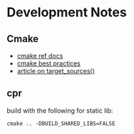 # Development Notes


## Cmake

- [cmake ref docs](https://cmake.org/cmake/help/v3.22/#reference-manuals)
- [cmake best practices](https://fujii.github.io/2015/10/10/cmake-best-practice/)
- [article on target_sources()](https://crascit.com/2016/01/31/enhanced-source-file-handling-with-target_sources/)


## cpr

build with the following for static lib:

```
cmake .. -DBUILD_SHARED_LIBS=FALSE
```